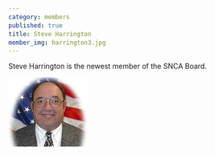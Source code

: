 ```yaml
---
category: members
published: true
title: Steve Harrington
member_img: harrington3.jpg
---
```


Steve Harrington is the newest member of the SNCA Board.

![harrington3.jpg](/public/images/harrington3.jpg)
